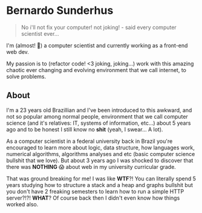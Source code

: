 # Bernardo Sunderhus
> No i'll not fix your computer! not joking! - said every computer scientist ever...

I'm (almost! :pray:) a computer scientist and currently working as a front-end web dev.

My passion is to (refactor code! <3 joking, joking...) work with this amazing chaotic ever changing and evolving environment that we call internet, to solve problems.

## About

I'm a 23 years old Brazillian and I've been introduced to this awkward, and not so popular among normal people, environment that we call computer science (and it's relatives: IT, systems of information, etc...) about 5 years ago and to be honest I still know no **shit** (yeah, I swear... A lot).

As a computer scientist in a federal university back in Brazil you're encouraged to learn more about logic, data structure, how languages work, numerical algorithms, algorithms analyses and etc (basic computer science bullshit that we love). But about 3 years ago I was shocked to discover that there was **NOTHING** :scream: about web in my university curricular grade.

That was ground breaking for me! I was like __WTF__?! You can literally spend 5 years studying how to structure a stack and a heap and graphs bullshit but you don't have 2 freaking semesters to learn how to run a simple HTTP server?!?! **WHAT**? Of course back then I didn't even know how things worked also.

